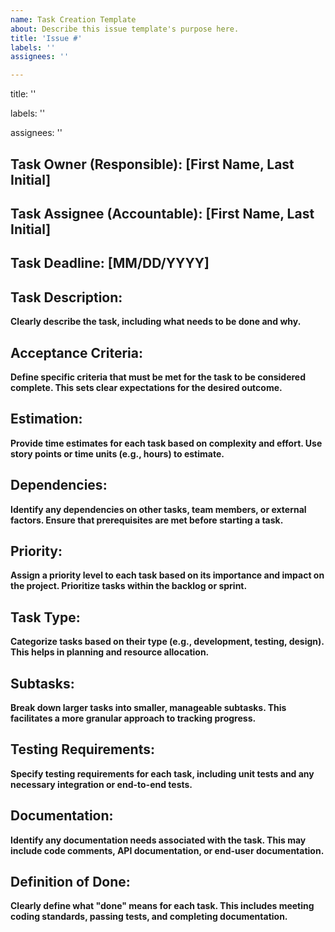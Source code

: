 ```yaml
---
name: Task Creation Template
about: Describe this issue template's purpose here.
title: 'Issue #'
labels: ''
assignees: ''

---
```


title: '' 

labels: '' 

assignees: ''

## Task Owner (Responsible): [First Name, Last Initial]

## Task Assignee (Accountable): [First Name, Last Initial]

## Task Deadline: [MM/DD/YYYY]

## Task Description:

**Clearly describe the task, including what needs to be done and why.**

## Acceptance Criteria:

**Define specific criteria that must be met for the task to be considered complete. This sets clear expectations for the desired outcome.**

## Estimation:

**Provide time estimates for each task based on complexity and effort. Use story points or time units (e.g., hours) to estimate.**

## Dependencies:

**Identify any dependencies on other tasks, team members, or external factors. Ensure that prerequisites are met before starting a task.**

## Priority:

**Assign a priority level to each task based on its importance and impact on the project. Prioritize tasks within the backlog or sprint.**

## Task Type:

**Categorize tasks based on their type (e.g., development, testing, design). This helps in planning and resource allocation.**

## Subtasks:

**Break down larger tasks into smaller, manageable subtasks. This facilitates a more granular approach to tracking progress.**

  

## Testing Requirements:

**Specify testing requirements for each task, including unit tests and any necessary integration or end-to-end tests.**

## Documentation:

**Identify any documentation needs associated with the task. This may include code comments, API documentation, or end-user documentation.**

## Definition of Done:

**Clearly define what "done" means for each task. This includes meeting coding standards, passing tests, and completing documentation.**
